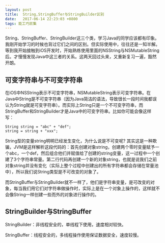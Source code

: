 ```yaml
---
layout: post
title:  String,StringBuffer与StringBuilder区别
date:   2017-06-14 22:23:03 +0800
tags: 能工巧匠集
---
```


String、StringBuffer、StringBuilder这三个类，学习Java的同学应该都有印象。我刚开始学习的时候也背过它们之间的区别。但实际使用中，往往还是一知半解。等到我开始接触到iOS开发时，开始熟练使用里面的NSString与NSMutableString后。才慢慢发现Java中这三者的关系。这两天回过头来，又重新复习一遍，豁然开朗。

## 可变字符串与不可变字符串

在iOS中NSString表示不可变字符串，NSMutableString表示可变字符串。在Java中String是不可变字符串（因为Java简洁的语法，导致很长一段时间我都误认为String就是可变字符串）。而实际上String只是一个不可变字符串，而StringBuffer和StringBuilder才是Java中的可变字符串。比如你可能会像这样写：

    String string = "abc" + "def";
    string = string + "xxx";

String型的变量string明明已经发生变化，为什么说是不可变呢? 其实这是一种欺骗，JVM是这样解析这段代码的：首先创建对象string，创建两个零时变量赋予一个abc，一个def，然后组合他们并赋值给了创建的string变量，这一过程中一个创建了3个字符串常量。第二行代码再创建一个新的对象string，也就是说我们之前对象string并没有变化（实际上整个过程中创建出的所有字符串都会存储在常量池中），所以我们说String类型是不可改变的对象了。

而StringBuffer与StringBuilder就不一样了，他们是字符串变量，是可改变的对象，每当我们用它们对字符串做操作时，实际上是在一个对象上操作的，这样就不会像String一样创建一些而外的对象进行操作的。



## StringBuilder与StringBuffer

StringBuilder：非线程安全的，单线程下使用，速度相对较快。

StringBuffer：线程安全的，多线程操作使用保证数据安全，速度较慢。
